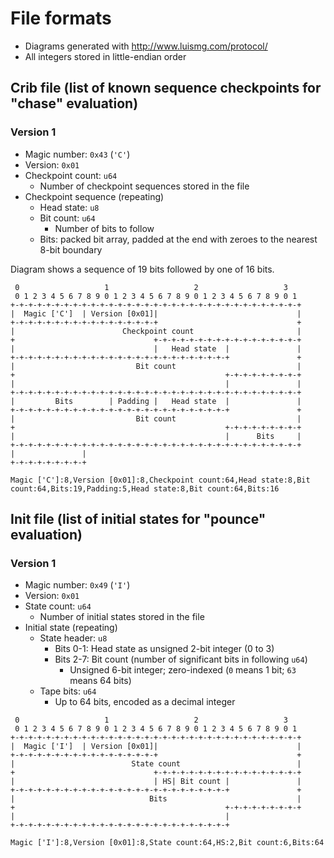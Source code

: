 # File formats

- Diagrams generated with http://www.luismg.com/protocol/
- All integers stored in little-endian order

## Crib file (list of known sequence checkpoints for "chase" evaluation)

### Version 1

- Magic number: `0x43` (`'C'`)
- Version: `0x01`
- Checkpoint count: `u64`
  - Number of checkpoint sequences stored in the file
- Checkpoint sequence (repeating)
  - Head state: `u8`
  - Bit count: `u64`
    - Number of bits to follow
  - Bits: packed bit array, padded at the end with zeroes to the nearest 8-bit boundary

Diagram shows a sequence of 19 bits followed by one of 16 bits.

```
 0                   1                   2                   3  
 0 1 2 3 4 5 6 7 8 9 0 1 2 3 4 5 6 7 8 9 0 1 2 3 4 5 6 7 8 9 0 1
+-+-+-+-+-+-+-+-+-+-+-+-+-+-+-+-+-+-+-+-+-+-+-+-+-+-+-+-+-+-+-+-+
|  Magic ['C']  | Version [0x01]|                               |
+-+-+-+-+-+-+-+-+-+-+-+-+-+-+-+-+                               +
|                        Checkpoint count                       |
+                               +-+-+-+-+-+-+-+-+-+-+-+-+-+-+-+-+
|                               |   Head state  |               |
+-+-+-+-+-+-+-+-+-+-+-+-+-+-+-+-+-+-+-+-+-+-+-+-+               +
|                           Bit count                           |
+                                               +-+-+-+-+-+-+-+-+
|                                               |               |
+-+-+-+-+-+-+-+-+-+-+-+-+-+-+-+-+-+-+-+-+-+-+-+-+-+-+-+-+-+-+-+-+
|         Bits        | Padding |   Head state  |               |
+-+-+-+-+-+-+-+-+-+-+-+-+-+-+-+-+-+-+-+-+-+-+-+-+               +
|                           Bit count                           |
+                                               +-+-+-+-+-+-+-+-+
|                                               |      Bits     |
+-+-+-+-+-+-+-+-+-+-+-+-+-+-+-+-+-+-+-+-+-+-+-+-+-+-+-+-+-+-+-+-+
|               |
+-+-+-+-+-+-+-+-+
```

`Magic ['C']:8,Version [0x01]:8,Checkpoint count:64,Head state:8,Bit count:64,Bits:19,Padding:5,Head state:8,Bit count:64,Bits:16`


## Init file (list of initial states for "pounce" evaluation)

### Version 1

- Magic number: `0x49` (`'I'`)
- Version: `0x01`
- State count: `u64`
  - Number of initial states stored in the file
- Initial state (repeating)
  - State header: `u8`
    - Bits 0-1: Head state as unsigned 2-bit integer (0 to 3)
    - Bits 2-7: Bit count (number of significant bits in following `u64`)
      - Unsigned 6-bit integer; zero-indexed (`0` means 1 bit; `63` means 64 bits)
  - Tape bits: `u64`
    - Up to 64 bits, encoded as a decimal integer

```
 0                   1                   2                   3  
 0 1 2 3 4 5 6 7 8 9 0 1 2 3 4 5 6 7 8 9 0 1 2 3 4 5 6 7 8 9 0 1
+-+-+-+-+-+-+-+-+-+-+-+-+-+-+-+-+-+-+-+-+-+-+-+-+-+-+-+-+-+-+-+-+
|  Magic ['I']  | Version [0x01]|                               |
+-+-+-+-+-+-+-+-+-+-+-+-+-+-+-+-+                               +
|                          State count                          |
+                               +-+-+-+-+-+-+-+-+-+-+-+-+-+-+-+-+
|                               | HS| Bit count |               |
+-+-+-+-+-+-+-+-+-+-+-+-+-+-+-+-+-+-+-+-+-+-+-+-+               +
|                              Bits                             |
+                                               +-+-+-+-+-+-+-+-+
|                                               |
+-+-+-+-+-+-+-+-+-+-+-+-+-+-+-+-+-+-+-+-+-+-+-+-+
```

`Magic ['I']:8,Version [0x01]:8,State count:64,HS:2,Bit count:6,Bits:64`
